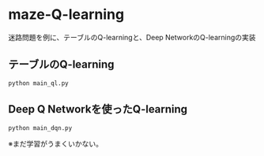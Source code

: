 # maze-Q-learning
迷路問題を例に、テーブルのQ-learningと、Deep NetworkのQ-learningの実装

## テーブルのQ-learning
`python main_ql.py`

## Deep Q Networkを使ったQ-learning
`python main_dqn.py`

※まだ学習がうまくいかない。

